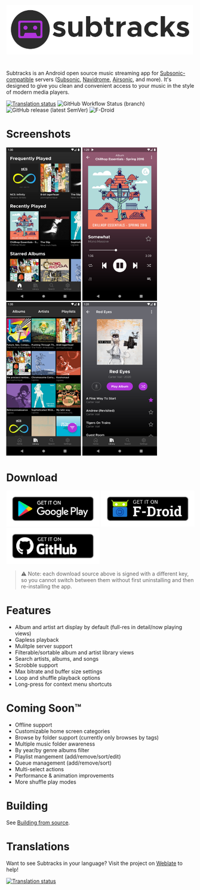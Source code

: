 <img src=".assets/header.png" alt="subtracks logo" width="500"/>

#

Subtracks is an Android open source music streaming app for [Subsonic-compatible](http://www.subsonic.org/pages/api.jsp) servers ([Subsonic](http://www.subsonic.org/pages/index.jsp), [Navidrome](https://www.navidrome.org/), [Airsonic](https://airsonic.github.io/), and more). It's designed to give you clean and convenient access to your music in the style of modern media players.

[![Translation status](https://hosted.weblate.org/widgets/subtracks/-/subtracks/svg-badge.svg)](https://hosted.weblate.org/engage/subtracks/) ![GitHub Workflow Status (branch)](https://img.shields.io/github/workflow/status/austinried/subtracks/build-release-debugsign/main) ![GitHub release (latest SemVer)](https://img.shields.io/github/v/release/austinried/subtracks?label=github) ![F-Droid](https://img.shields.io/f-droid/v/com.subtracks)

# Screenshots

<p float="left">
  <img src="metadata/en-US/images/phoneScreenshots/01_home.png" alt="home" width="200"/>
  <img src="metadata/en-US/images/phoneScreenshots/02_now-playing.png" alt="now playing" width="200"/>
  <img src="metadata/en-US/images/phoneScreenshots/03_library-albums.png" alt="library albums" width="200"/>
  <img src="metadata/en-US/images/phoneScreenshots/04_album.png" alt="album view" width="200"/>
</p>

# Download

<p float="left">
  <a href="https://play.google.com/store/apps/details?id=com.subtracks"><img src=".assets/google-play-badge.png" width="250"/></a>
  <a href="https://f-droid.org/en/packages/com.subtracks/"><img src=".assets/f-droid-badge.png" width="250"></a>
  <a href="https://github.com/austinried/subtracks/releases/latest"><img src=".assets/github-badge.png" width="250"/></a>
</p>

> :warning: Note: each download source above is signed with a different key, so you cannot switch between them without first uninstalling and then re-installing the app.

# Features

- Album and artist art display by default (full-res in detail/now playing views)
- Gapless playback
- Mulitple server support
- Filterable/sortable album and artist library views
- Search artists, albums, and songs
- Scrobble support
- Max bitrate and buffer size settings
- Loop and shuffle playback options
- Long-press for context menu shortcuts

# Coming Soon™

- Offline support
- Customizable home screen categories
- Browse by folder support (currently only browses by tags)
- Multiple music folder awareness
- By year/by genre albums filter
- Playlist mangement (add/remove/sort/edit)
- Queue management (add/remove/sort)
- Multi-select actions
- Performance & animation improvements
- More shuffle play modes

# Building

See [Building from source](BUILDING.md).

# Translations

Want to see Subtracks in your language? Visit the project on [Weblate](https://hosted.weblate.org/engage/subtracks/) to help!

<a href="https://hosted.weblate.org/engage/subtracks/">
<img src="https://hosted.weblate.org/widgets/subtracks/-/subtracks/multi-auto.svg" alt="Translation status" />
</a>
